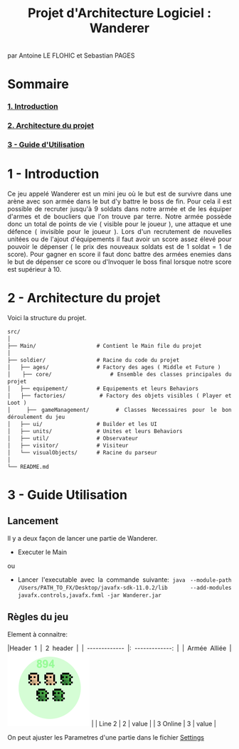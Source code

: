 <div style="text-align: justify">

# <center>Projet d'Architecture Logiciel : Wanderer</center>

<br/>
par Antoine LE FLOHIC et Sebastian PAGES
<br/>

#  Sommaire

### [1. Introduction](#-1---Introduction)

### [2. Architecture du projet](#-2---Architecture-du-projet)

### [3 - Guide d'Utilisation](#-3---Guide-Utilisation)


# 1 - Introduction

Ce jeu appelé Wanderer est un mini jeu où le but est de survivre dans une arène avec son armée dans le but d'y battre le boss de fin. Pour cela il est possible de recruter jusqu'à 9 soldats dans notre armée et de les équiper d'armes et de boucliers que l'on trouve par terre. 
Notre armée possède donc un total de points de vie ( visible pour le joueur ), une attaque et une défence ( invisible pour le joueur ). 
Lors d'un recrutement de nouvelles unitées ou de l'ajout d'équipements il faut avoir un score assez élevé pour pouvoir le dépenser ( le prix des nouveaux soldats est de 1 soldat = 1 de score).
Pour gagner en score il faut donc battre des armées enemies dans le but de dépenser ce score ou d'Invoquer le boss final lorsque notre score est supérieur à 10.


# 2 - Architecture du projet

Voici la structure du projet. 
```
src/
│
├── Main/                   # Contient le Main file du projet
│
├── soldier/                # Racine du code du projet
│   ├── ages/               # Factory des ages ( Middle et Future )
│   ├── core/               # Ensemble des classes principales du projet
│   ├── equipement/         # Equipements et leurs Behaviors
│   ├── factories/          # Factory des objets visibles ( Player et Loot )
│   ├── gameManagement/     # Classes Necessaires pour le bon déroulement du jeu
│   ├── ui/                 # Builder et les UI
│   ├── units/              # Unites et leurs Behaviors
│   ├── util/               # Observateur
│   ├── visitor/            # Visiteur
│   └── visualObjects/      # Racine du parseur
│
└── README.md
```

# 3 - Guide Utilisation

## Lancement
Il y a deux façon de lancer une partie de Wanderer.

- Executer le Main 

ou

- Lancer l'executable avec la commande suivante:
`java --module-path /Users/PATH_TO_FX/Desktop/javafx-sdk-11.0.2/lib --add-modules javafx.controls,javafx.fxml -jar Wanderer.jar`

## Règles du jeu

Element à connaitre:

|Header 1       |     2 header    | 
| ------------- |: -------------: | 
| Armée Alliée  |      ![image](resources/images/ally.png)       |
| Line 2        |        2        |      value |
| 3 Online      |        3        |      value |

On peut ajuster les Parametres d'une partie dans le fichier [Settings](src/soldier/gameManagement/Settings.java)

</div>
